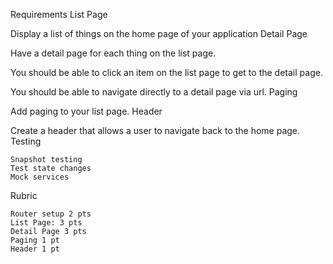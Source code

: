 Requirements
List Page

Display a list of things on the home page of your application
Detail Page

Have a detail page for each thing on the list page.

You should be able to click an item on the list page to get to the detail page.

You should be able to navigate directly to a detail page via url.
Paging

Add paging to your list page.
Header

Create a header that allows a user to navigate back to the home page.
Testing

    Snapshot testing
    Test state changes
    Mock services

Rubric

    Router setup 2 pts
    List Page: 3 pts
    Detail Page 3 pts
    Paging 1 pt
    Header 1 pt
